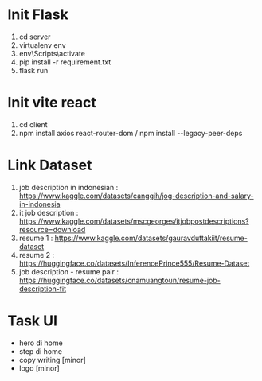 # Init Flask
1. cd server
2. virtualenv env
3. env\Scripts\activate
4. pip install -r requirement.txt
5. flask run

# Init vite react
1. cd client
2. npm install axios react-router-dom / npm install --legacy-peer-deps

# Link Dataset
1. job description in indonesian : https://www.kaggle.com/datasets/canggih/jog-description-and-salary-in-indonesia
2. it job description : https://www.kaggle.com/datasets/mscgeorges/itjobpostdescriptions?resource=download
3. resume 1 : https://www.kaggle.com/datasets/gauravduttakiit/resume-dataset
4. resume 2 : https://huggingface.co/datasets/InferencePrince555/Resume-Dataset
5. job description - resume pair : https://huggingface.co/datasets/cnamuangtoun/resume-job-description-fit 

# Task UI
- hero di home
- step di home
- copy writing [minor]
- logo [minor]